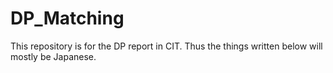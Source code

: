# DP_Matching
This repository is for the DP report in CIT. Thus the things written below will mostly be Japanese.
